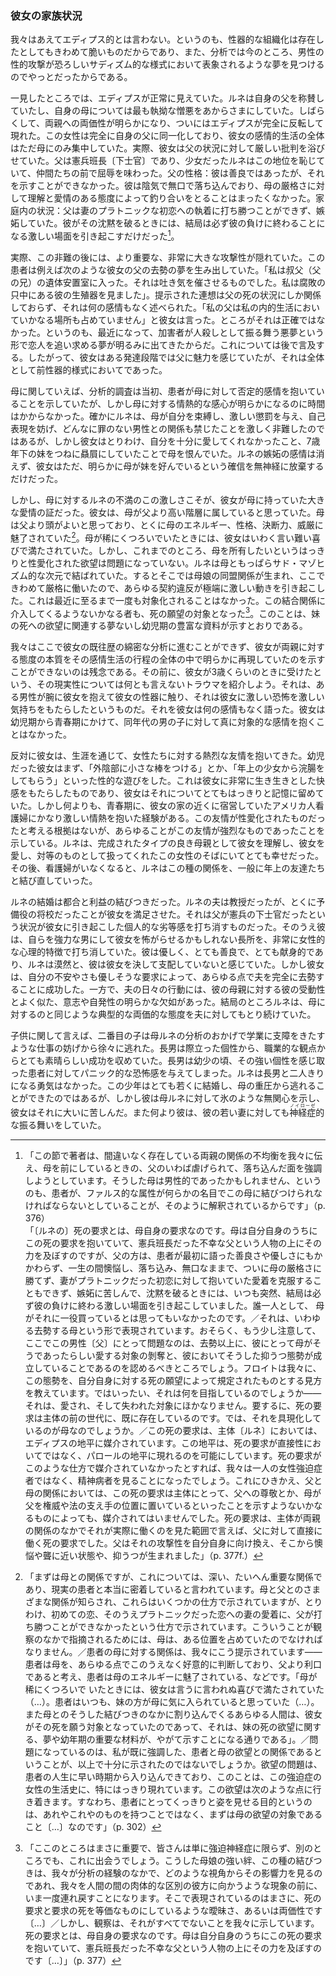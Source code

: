 <!-- Sa situation familiale. -->
### 彼女の家族状況

<!-- Nous n'osons la dire œdipienne, car si l'organisation génitale a existé, elle fut extrêmement fragile et l'analyse ne retrouve qu'avec peine, maintenant, des rêves où l'attaque sexuelle de l'homme est représentée sur un mode sadique terrifiant. -->
我々はあえてエディプス的とは言わない。というのも、性器的な組織化は存在したとしてもきわめて脆いものだからであり、また、分析では今のところ、男性の性的攻撃が恐ろしいサディズム的な様式において表象されるような夢を見つけるのでやっとだったからである。

<!-- A première vue, l'œdipe paraissait normal ; Renée faisait l'éloge de son père et affichait la haine la plus tenace à l'égard de sa mère. Puis, l'ambivalence à l'égard des deux parents se fit jour - enfin l'œdipe apparut complètement inversé. Cette femme s'était entièrement identifiée à son père et l'ensemble de sa vie émotionnelle était uniquement polarisée par sa mère ; elle accabla en effet son père de critiques sévères visant sa situation. Il était brigadier de gendarmerie et la fillette rougissait de cet état, qui l'humiliait auprès de ses compagnes. Son caractère : il était bon, mais ne savait pas le montrer. Il était chagrin, taciturne, déprimé, ne contrebalançant nullement la rigidité de la mère par une attitude compréhensive et affectueuse ; sa situation dans le ménage : il n'avait pu triompher de l'attachement de sa femme à un premier amour, d'ailleurs platonique, il était jaloux et ne rompait son mutisme que pour éclater en scènes véhémentes dont il sortait toujours vaincu. -->
一見したところでは、エディプスが正常に見えていた。ルネは自身の父を称賛していたし、自身の母については最も執拗な憎悪をあからさまにしていた。しばらくして、両親への両価性が明らかになり、ついにはエディプスが完全に反転して現れた。この女性は完全に自身の父に同一化しており、彼女の感情的生活の全体はただ母にのみ集中していた。実際、彼女は父の状況に対して厳しい批判を浴びせていた。父は憲兵班長〔下士官〕であり、少女だったルネはこの地位を恥じていて、仲間たちの前で屈辱を味わった。父の性格：彼は善良ではあったが、それを示すことができなかった。彼は陰気で無口で落ち込んでおり、母の厳格さに対して理解と愛情のある態度によって釣り合いをとることはまったくなかった。家庭内の状況：父は妻のプラトニックな初恋への執着に打ち勝つことができず、嫉妬していた。彼がその沈黙を破るときには、結局は必ず彼の負けに終わることになる激しい場面を引き起こすだけだった[^pere-castration]。

[^pere-castration]: 「この節で著者は、間違いなく存在している両親の関係の不均衡を我々に伝え、母を前にしているときの、父のいわば虐げられて、落ち込んだ面を強調しようとしています。そうした母は男性的であったかもしれません、というのも、患者が、ファルス的な属性が何らかの名目でこの母に結びつけられなければならないとしていることが、そのように解釈されているからです」（p. 376）<br>「〔ルネの〕死の要求とは、母自身の要求なのです。母は自分自身のうちにこの死の要求を抱いていて、憲兵班長だった不幸な父という人物の上にその力を及ぼすのですが、父の方は、患者が最初に語った善良さや優しさにもかかわらず、一生の間懊悩し、落ち込み、無口なままで、ついに母の厳格さに勝てず、妻がプラトニックだった初恋に対して抱いていた愛着を克服することもできず、嫉妬に苦しんで、沈黙を破るときには、いつも突然、結局は必ず彼の負けに終わる激しい場面を引き起こしていました。誰一人として、 母がそれに一役買っているとは思ってもいなかったのです。／それは、いわゆる去勢する母という形で表現されています。おそらく、もう少し注意して、ここでこの男性〔父〕にとって問題なのは、去勢以上に、彼にとって母がそうであったらしい愛する対象の剝奪と、彼においてそうした抑うつ態勢が成立していることであるのを認めるべきところでしょう。フロイトは我々に、この態勢を、自分自身に対する死の願望によって規定されたものとする見方を教えています。ではいったい、それは何を目指しているのでしょうか——それは、愛され、そして失われた対象にほかなりません。要するに、死の要求は主体の前の世代に、既に存在しているのです。では、それを具現化しているのが母なのでしょうか。／この死の要求は、主体〔ルネ〕においては、エディプスの地平に媒介されています。この地平は、死の要求が直接性においてではなく、パロールの地平に現れるのを可能にしています。死の要求がこのような仕方で媒介されていなかったとすれば、我々は一人の女性強迫症者ではなく、精神病者を見ることになったでしょう。これにひきかえ、父と母の関係においては、この死の要求は主体にとって、父への尊敬とか、母が父を権威や法の支え手の位置に置いているといったことを示すようないかなるものによっても、媒介されてはいませんでした。死の要求は、主体が両親の関係のなかでそれが実際に働くのを見た範囲で言えば、父に対して直接に働く死の要求でした。父はそれの攻撃性を自分自身に向け換え、そこから懊悩や聾に近い状態や、抑うつが生まれました<!-- こうしてそれは、あらゆる間主体的な弁証法のなかでいつも問題になっているような死の要求、検事が「私は死を要求する〔＝死刑を求刑する〕」と言うときに 裁判官を前にして表現されるような死の要求とは、まったく違ったものでした。検事は、それを当の主体に要求する のではなく、裁判官である第三者に要求するわけですが、これが正常なエディプスの態勢なのです -->」（p. 377f.）

<!-- En réalité, derrière ces reproches se dissimulait une agressivité infiniment plus importante, la malade produisit des rêves indiscutables de castration de son père, tel celui-ci par exemple : « je rentre dans la chambre mortuaire de mon oncle (frère du père). C'est écœurant : je vois ses organes génitaux en pleine décomposition » ; et les associations fournies n'eurent trait qu'aux circonstances de la mort du père, énoncées sans aucune émotion. « Mon père », dira-t-elle, « n'a tenu aucune place dans ma vie intime. » Ce n'était d'ailleurs pas exact, puisque sont venus au jour, récemment, des rêves de poursuite amoureuse sous forme de cauchemars, l'agresseur se comportant comme un meurtrier. Nous y ferons allusion plus loin. Il y avait donc eu, à une certaine phase du développement de Renée, une attirance pour le père, mais sur un mode entièrement pré-génital. -->
実際、この非難の後には、より重要な、非常に大きな攻撃性が隠れていた。この患者は例えば次のような彼女の父の去勢の夢を生み出していた。「私は叔父（父の兄）の遺体安置室に入った。それは吐き気を催させるものでした。私は腐敗の只中にある彼の生殖器を見ました」。提示された連想は父の死の状況にしか関係しておらず、それは何の感情もなく述べられた。「私の父は私の内的生活においていかなる場所も占めていません」と彼女は言った。ところがそれは正確ではなかった。というのも、最近になって、加害者が人殺しとして振る舞う悪夢という形で恋人を追い求める夢が明るみに出てきたからだ。これについては後で言及する。したがって、彼女はある発達段階では父に魅力を感じていたが、それは全体として前性器的様式においてであった。

<!-- Quant à sa mère, si l'investigation analytique montrait d'abord les sentiments négatifs que la malade nourrissait à son égard, elle ne tarda pas à rendre évident l'intérêt passionné qu'elle avait pour elle. Si elle lui reprochait avec véhémence de l'avoir contrainte, soumise à une discipline féroce, empêchée de s'exprimer, de lui avoir interdit toute relation masculine si innocente soit-elle, elle lui en voulait surtout de ne pas l'avoir assez aimée et de lui avoir préféré constamment sa sœur cadette, de 7 ans moins âgée qu'elle. Ses sentiments de jalousie ne sont d'ailleurs pas éteints et Renée ne renonce qu'insensiblement à la certitude de cette préférence affichée par la mère pour sa cadette. -->
母に関していえば、分析的調査は当初、患者が母に対して否定的感情を抱いていることを示していたが、しかし母に対する情熱的な感心が明らかになるのに時間はかからなかった。確かにルネは、母が自分を束縛し、激しい懲罰を与え、自己表現を妨げ、どんなに罪のない男性との関係も禁じたことを激しく非難したのではあるが、しかし彼女はとりわけ、自分を十分に愛してくれなかったこと、7歳年下の妹をつねに贔屓にしていたことで母を恨んでいた。ルネの嫉妬の感情は消えず、彼女はただ、明らかに母が妹を好んでいるという確信を無神経に放棄するだけだった。

<!-- Mais la violence même de ses plaintes contre sa mère était le témoignage de l'affection immense qu'elle lui portait. Elle la trouvait d'un milieu plus élevé que celui de son père, la jugeait plus intelligente et, surtout, était fascinée par son énergie, son caractère, son esprit de décision, son autorité. Les rares moments où la mère se détendait la remplissaient d'une joie indicible. Mais, jusqu'ici, il n'a jamais été question de désirs de possession de la mère franchement sexualisés. Renée était liée à elle sur un plan exclusivement sado-masochique. L'alliance mère-fille jouait ici avec une extrême rigueur et toute transgression du pacte provoquait un mouvement d'une violence extrême, qui, jusqu'à ces derniers temps, ne fut jamais objectivée. Toute personne, s'immisçant dans cette union, était l'objet de souhaits de mort, ainsi que le démontra un matériel abondant, soit onirique, soit infantile, relatif au désir de la mort de la sœur. -->
しかし、母に対するルネの不満のこの激しさこそが、彼女が母に持っていた大きな愛情の証だった。彼女は、母が父より高い階層に属していると思っていた。母は父より頭がよいと思っており、とくに母のエネルギー、性格、決断力、威厳に魅了されていた[^fascine]。母が稀にくつろいでいたときには、彼女はいわく言い難い喜びで満たされていた。しかし、これまでのところ、母を所有したいというはっきりと性愛化された欲望は問題になっていない。ルネは母ともっぱらサド・マゾヒズム的な次元で結ばれていた。するとそこでは母娘の同盟関係が生まれ、ここできわめて厳格に働いたので、あらゆる契約違反が極端に激しい動きを引き起こした。これは最近に至るまで一度も対象化されることはなかった。この結合関係に介入してくるようないかなる者も、死の願望の対象となった[^souhaits-de-mort]。このことは、妹の死への欲望に関連する夢ないし幼児期の豊富な資料が示すとおりである。

[^fascine]: 「まずは母との関係ですが、これについては、深い、たいへん重要な関係であり、現実の患者と本当に密着していると言われています。母と父とのさまざまな関係が知らされ、これらはいくつかの仕方で示されていますが、とりわけ、初めての恋、そのうえプラトニックだった恋への妻の愛着に、父が打ち勝つことができなかったという仕方で示されています。こういうことが観察のなかで指摘されるためには、母は、ある位置を占めていたのでなければなりません。／患者の母に対する関係は、我々にこう提示されています——患者は母を、あらゆる点でこのうえなく好意的に判断しており、父より利口であると考え、患者は母のエネルギーに魅了されている、などです。「母が稀にくつろいで いたときには、彼女は言うに言われぬ喜びで満たされていた（…）。患者はいつも、妹の方が母に気に入られていると思っていた（…）。また母とのそうした結びつきのなかに割り込んでくるあらゆる人間は、彼女がその死を願う対象となっていたのであって、それは、妹の死の欲望に関する、夢や幼年期の重要な材料が、やがて示すことになる通りである」。／問題になっているのは、私が既に強調した、患者と母の欲望との関係であるということが、以上で十分に示されたのではないでしょうか。欲望の問題は、患者の人生に早い時期から入り込んできており、このことは、この強迫症の女性の生活史に、特にはっきり現れています。この欲望は次のような点に行き着きます。すなわち、患者にとってくっきりと姿を見せる目的というのは、あれやこれやのものを持つことではなく、まずは母の欲望の対象であること〔…〕なのです」（p. 302）

[^souhaits-de-mort]: 「ここのところはまさに重要で、皆さんは単に強迫神経症に限らず、別のところでも、これに出会うでしょう。こうした母娘の強い絆、この種の結びつきは、我々が分析の経験のなかで、どのような視角からその影響力を見るのであれ、我々を人間の間の肉体的な区別の彼方に向かうような現象の前に、いま一度連れ戻すことになります。そこで表現されているのはまさに、死の要求と要求の死を等価なものにしているような曖昧さ、あるいは両価性です〔…〕／しかし、観察は、それがすべてでないことを我々に示しています。死の要求とは、母自身の要求なのです。母は自分自身のうちにこの死の要求を抱いていて、憲兵班長だった不幸な父という人物の上にその力を及ぼすのです〔…〕」（p. 377）

<!-- Nous regrettons de ne pouvoir procéder ici à l'analyse minutieuse de l'anamnèse de Renée et de ne pouvoir montrer qu'elle avait de toute évidence reproduit, dans tout le cours de sa vie émotionnelle, l'essentiel de son attitude à l'égard de ses parents. Avant d'aller plus loin, signalons un traumatisme qu'elle dit avoir subi vers l'âge de 3 ans, et sur la réalité duquel il est impossible de se prononcer : un homme la portant sur son bras, lui aurait touché les parties génitales, ce qui lui aurait occasionné un vif sentiment de frayeur ; elle en fait le récit sans aucune émotion. Elle n'eut pendant son enfance ou son adolescence aucun sentiment objectal vrai pour un garçon de son âge. -->
我々はここで彼女の既往歴の綿密な分析に進むことができず、彼女が両親に対する態度の本質をその感情生活の行程の全体の中で明らかに再現していたのを示すことができないのは残念である。その前に、彼女が3歳くらいのときに受けたという、その現実性については何とも言えないトラウマを紹介しよう。それは、ある男性が腕に彼女を抱えて彼女の性器に触り、それは彼女に激しい恐怖を激しい気持ちをもたらしたというものだ。それを彼女は何の感情もなく語った。彼女は幼児期から青春期にかけて、同年代の男の子に対して真に対象的な感情を抱くことはなかった。

<!-- Au contraire, elle éprouva, tout au cours de sa vie, des amitiés passionnées pour des filles. Enfant elle se livra d'abord à des jeux sexuels : «se mettre des bâtonnets dans la vulve», ou se faire administrer des lavements par des fillettes plus âgées, ce qui lui procurait un plaisir extrêmement vif dont elle a gardé très nettement le souvenir. Mais surtout, à l'adolescence, elle éprouva une très violente passion pour une infirmière américaine qui cantonnait près de chez elle. Rien ne permet de croire que cette amitié fut sexualisée mais tout montre qu'elle fut intense ; elle se trouvait très heureuse auprès de cette femme qui, type accompli de la bonne mère, la comprenait, l'aimait, la traitait en égale. Plus tard, l'infirmière partie, elle renoua des relations de ce genre, en général avec des amies plus âgées. -->
反対に彼女は、生涯を通じて、女性たちに対する熱烈な友情を抱いてきた。幼児だった彼女はまず、「外陰部に小さな棒をつける」とか、「年上の少女から浣腸をしてもらう」といった性的な遊びをした。これは彼女に非常に生き生きとした快感をもたらしたものであり、彼女はそれについてとてもはっきりと記憶に留めていた。しかし何よりも、青春期に、彼女の家の近くに宿営していたアメリカ人看護婦にかなり激しい情熱を抱いた経験がある。この友情が性愛化されたものだったと考える根拠はないが、あらゆることがこの友情が強烈なものであったことを示している。ルネは、完成されたタイプの良き母親として彼女を理解し、彼女を愛し、対等のものとして扱ってくれたこの女性のそばにいてとても幸せだった。その後、看護婦がいなくなると、ルネはこの種の関係を、一般に年上の友達たちと結び直していった。

<!-- Son mariage fut une union de convenances et d'intérêt ; son mari était professeur, mais surtout officier de réserve, ce qui la flattait et annulait le sentiment d'infériorité personnel que lui avait causé la situation de sous-officier de gendarmerie de son père. Au surplus, il contrebalançait ses avantages qui eussent pu faire de lui un homme puissant, et par là l'effrayer, par des caractéristiques psychologiques très féminines ; il était doux, très bon, très dévoué et elle sentait confusément qu'il ne la dominerait jamais. Elle réussit d'ailleurs à le castrer complètement sur tous les modes par ses angoisses, ses exigences doucereuses, tout en ayant, dans son comportement journalier, une absence apparente de volonté et d'initiative qui ressemblait fort à sa passivité envers sa mère. Au fond, elle eut avec lui l'attitude ambivalente typique qu'elle ne cessa de déployer à l'égard de sa mère. -->
ルネの結婚は都合と利益の結びつきだった。ルネの夫は教授だったが、とくに予備役の将校だったことが彼女を満足させた。それは父が憲兵の下士官だったという状況が彼女に引き起こした個人的な劣等感を打ち消すものだった。そのうえ彼は、自らを強力な男にして彼女を怖がらせるかもしれない長所を、非常に女性的な心理的特徴で打ち消していた。彼は優しく、とても善良で、とても献身的であり、ルネは漠然と、彼は彼女を決して支配していないと感じていた。しかし彼女は、自分の不安やさも優しそうな要求によって、あらゆる点で夫を完全に去勢することに成功した。一方で、夫の日々の行動には、彼の母親に対する彼の受動性とよく似た、意志や自発性の明らかな欠如があった。結局のところルネは、母に対するのと同じような典型的な両価的な態度を夫に対してもとり続けていた。

<!-- Quant à ses enfants, si le second échappe très lentement grâce à l'analyse de sa mère à une inhibition au travail qui risquait de compromettre ses études, l'aîné, au caractère marqué, a réussi très brillamment au point de vue professionnel. Il causait, dans son enfance, à la malade qui sentait sa forte personnalité, un sentiment de terreur panique. Elle n'osait rester seule avec lui. Ce garçon s'est marié très jeune, mais s'il a pu échapper à l'étreinte de sa mère, il lui témoigne un désintérêt glacial dont elle souffre beaucoup et, surtout, il se conduit de façon névrotique avec sa jeune femme. -->
子供に関して言えば、二番目の子は母ルネの分析のおかげで学業に支障をきたすような仕事の妨げから徐々に逃れた。長男は際立った個性から、職業的な観点からとても素晴らしい成功を収めていた。長男は幼少の頃、その強い個性を感じ取った患者に対してパニック的な恐怖感を与えてしまった。ルネは長男と二人きりになる勇気はなかった。この少年はとても若くに結婚し、母の重圧から逃れることができたのではあるが、しかし彼は母ルネに対して氷のような無関心を示し、彼女はそれに大いに苦しんだ。また何より彼は、彼の若い妻に対しても<ruby>神経症<rp>《</rp><rt>ノイローゼ</rt><rp>》</rp></ruby>的な振る舞いをしていた。
